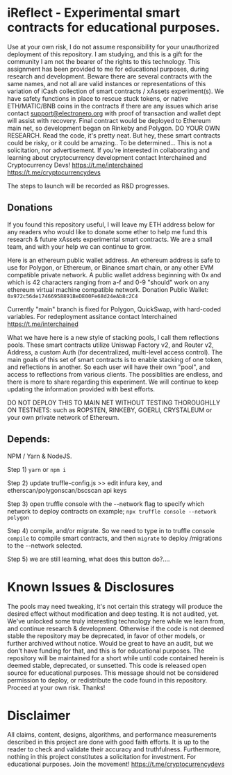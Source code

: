 # iReflect - Experimental smart contracts for educational purposes. 
Use at your own risk, I do not assume responsibility for your unauthorized deployment of this repository. I am studying, and this is a gift for the community I am not the bearer of the rights to this technology. 
This assignment has been provided to me for educational purposes, during research and development. 
 Beware there are several contracts with the same names, and not all are valid instances or representations of this variation of iCash collection of smart contracts / xAssets experiment(s). We have safety functions in place to rescue stuck tokens, or native ETH/MATIC/BNB coins in the contracts if there are any issues which arise contact support@electronero.org with proof of transaction and wallet dept will assist with recovery. Final contract would be deployed to Ethereum main net, so development began on Rinkeby and Polygon. DO YOUR OWN RESEARCH. Read the code, it's pretty neat. But hey, these smart contracts could be risky, or it could be amazing.. To be determined... This is not a solicitation, nor advertisement. 
If you're interested in collaborating and learning about cryptocurrency development contact Interchained and Cryptocurrency Devs!
https://t.me/interchained
https://t.me/cryptocurrencydevs

The steps to launch will be recorded as R&D progresses. 

## Donations 
 If you found this repository useful, I will leave my ETH address below for any readers who would like to donate some ether to help me fund this research & future xAssets experimental smart contracts. We are a small team, and with your help we can continue to grow. 

 Here is an ethereum public wallet address. An ethereum address is safe to use for Polygon, or Ethereum, or Binance smart chain, or any other EVM compatible private network. A public wallet address beginning with 0x and which is 42 characters ranging from a-f and 0-9 "should" work on any ethereum virtual machine compatible network. 
 Donation Public Wallet: ```0x972c56de17466958891BeDE00Fe68d24eAb8c2C4``` 
 
Currently "main" branch is fixed for Polygon, QuickSwap, with hard-coded variables. 
For redeployment assitance contact Interchained https://t.me/interchained

What we have here is a new style of stacking pools, I call them reflections pools. These smart contracts utilize Uniswap Factory v2, and Router v2, Address, a custom Auth (for decentralized, multi-level access control). The main goals of this set of smart contracts is to enable stacking of one token, and reflections in another. So each user will have their own "pool", and access to reflections from various clients. The possiblities are endless, and there is more to share regarding this experiment. We will continue to keep updating the information provided with best efforts.

DO NOT DEPLOY THIS TO MAIN NET WITHOUT TESTING THOROUGHLLY ON TESTNETS: such as ROPSTEN, RINKEBY, GOERLI, CRYSTALEUM or your own private network of Ethereum. 

## Depends:
NPM / Yarn & NodeJS. 

Step 1) ```yarn``` or ```npm i``` 

Step 2) update truffle-config.js >> edit infura key, and etherscan/polygonscan/bscscan api keys 

Step 3) open truffle console with the --network flag to specify which network to deploy contracts on example; 
```npx truffle console --network polygon```

Step 4) compile, and/or migrate. So we need to type in to truffle console ```compile``` to compile smart contracts, and then ```migrate``` to deploy /migrations to the --network selected.

Step 5) we are still learning, what does this button do?....

# Known Issues & Disclosures
The pools may need tweaking, it's not certain this strategy will produce the desired effect without modification and deep testing. It is not audited, yet. We've unlocked some truly interesting technology here while we learn from, and continue research & development. Otherwise if the code is not deemed stable the repository may be deprecated, in favor of other models, or further archived without notice. Would be great to have an audit, but we don't have funding for that, and this is for educational purposes. The repository will be maintained for a short while until code contained herein is deemed stable, deprecated, or sunsetted. This code is released open source for educational purposes. This message should not be considered permission to deploy, or redistribute the code found in this repository. Proceed at your own risk. Thanks!

# Disclaimer

All claims, content, designs, algorithms, and performance measurements described in this project are done with good faith efforts. It is up to the reader to check and validate their accuracy and truthfulness. Furthermore, nothing in this project constitutes a solicitation for investment. For educational purposes. Join the movement! https://t.me/cryptocurrencydevs

